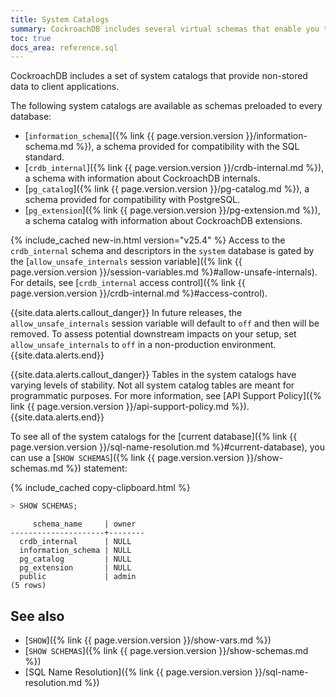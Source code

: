 ```yaml
---
title: System Catalogs
summary: CockroachDB includes several virtual schemas that enable you to interface with CockroachDB.
toc: true
docs_area: reference.sql
---
```


CockroachDB includes a set of system catalogs that provide non-stored data to client applications.

The following system catalogs are available as schemas preloaded to every database:

- [`information_schema`]({% link {{ page.version.version }}/information-schema.md %}), a schema provided for compatibility with the SQL standard.
- [`crdb_internal`]({% link {{ page.version.version }}/crdb-internal.md %}), a schema with information about CockroachDB internals.
- [`pg_catalog`]({% link {{ page.version.version }}/pg-catalog.md %}),  a schema provided for compatibility with PostgreSQL.
- [`pg_extension`]({% link {{ page.version.version }}/pg-extension.md %}), a schema catalog with information about CockroachDB extensions.

{% include_cached new-in.html version="v25.4" %} Access to the `crdb_internal` schema and descriptors in the `system` database is gated by the [`allow_unsafe_internals` session variable]({% link {{ page.version.version }}/session-variables.md %}#allow-unsafe-internals). For details, see [`crdb_internal` access control]({% link {{ page.version.version }}/crdb-internal.md %}#access-control).

{{site.data.alerts.callout_danger}}
In future releases, the `allow_unsafe_internals` session variable will default to `off` and then will be removed. To assess potential downstream impacts on your setup, set `allow_unsafe_internals` to `off` in a non-production environment.
{{site.data.alerts.end}}

{{site.data.alerts.callout_danger}}
Tables in the system catalogs have varying levels of stability. Not all system catalog tables are meant for programmatic purposes. For more information, see [API Support Policy]({% link {{ page.version.version }}/api-support-policy.md %}).
{{site.data.alerts.end}}

To see all of the system catalogs for the [current database]({% link {{ page.version.version }}/sql-name-resolution.md %}#current-database), you can use a [`SHOW SCHEMAS`]({% link {{ page.version.version }}/show-schemas.md %}) statement:

{% include_cached copy-clipboard.html %}
~~~ sql
> SHOW SCHEMAS;
~~~

~~~
     schema_name     | owner
---------------------+--------
  crdb_internal      | NULL
  information_schema | NULL
  pg_catalog         | NULL
  pg_extension       | NULL
  public             | admin
(5 rows)
~~~

## See also

- [`SHOW`]({% link {{ page.version.version }}/show-vars.md %})
- [`SHOW SCHEMAS`]({% link {{ page.version.version }}/show-schemas.md %})
- [SQL Name Resolution]({% link {{ page.version.version }}/sql-name-resolution.md %})
